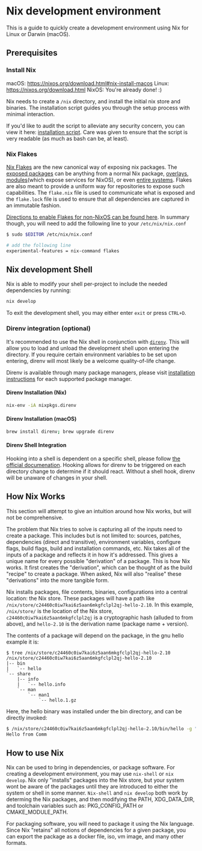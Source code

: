 # Nix development environment

This is a guide to quickly create a development environment using Nix for Linux or Darwin (macOS).

## Prerequisites

### Install Nix

macOS: https://nixos.org/download.html#nix-install-macos
Linux: https://nixos.org/download.html
NixOS: You're already done! :)

Nix needs to create a `/nix` directory, and install the initial nix store and binaries.
The installation script guides you through the setup process with minimal interaction.

If you'd like to audit the script to alleviate any security concern, you can view it here: [installation script](https://nixos.org/nix/install).
Care was given to ensure that the script is very readable (as much as
bash can be, at least).

### Nix Flakes

[Nix Flakes](https://nixos.wiki/wiki/Flakes) are the new canonical way of exposing nix packages.
The [exposed packages](https://nixos.wiki/wiki/Flakes#Output_schema) can be anything from a
normal Nix package, [overlays](https://nixos.wiki/wiki/Overlays), [modules](https://nixos.wiki/wiki/Module)(which expose services for NixOS), or even [entire systems](https://nixos.wiki/wiki/Flakes#Using_nix_flakes_with_NixOS).
Flakes are also meant to provide a uniform way for repositories to expose such capabilities.
The `flake.nix` file is used to communicate what is exposed and the `flake.lock` file is used to ensure
that all dependencies are captured in an immutable fashion.

[Directions to enable Flakes for non-NixOS can be found here](https://nixos.wiki/wiki/Flakes#Non-NixOS).
In summary though, you will need to add the following line to your `/etc/nix/nix.conf`

```bash
$ sudo $EDITOR /etc/nix/nix.conf

# add the following line
experimental-features = nix-command flakes
```

## Nix development Shell

Nix is able to modify your shell per-project to include the needed dependencies by running:
```bash
nix develop
```

To exit the development shell, you may either enter `exit` or press `CTRL+D`.

### Direnv integration (optional)

It's recommended to use the Nix shell in conjunction with [`direnv`](https://github.com/direnv/direnv). This will
allow you to load and unload the development shell upon entering the directory. If you require certain
environment variables to be set upon entering, direnv will most likely be a welcome quality-of-life change.

Direnv is available through many package managers,
please visit [installation instructions](https://github.com/direnv/direnv/blob/master/docs/installation.md)
for each supported package manager.

#### Direnv Installation (Nix)

```bash
nix-env -iA nixpkgs.direnv
```

#### Direnv Installation (macOS)

```bash
brew install direnv; brew upgrade direnv
```

#### Direnv Shell Integration

Hooking into a shell is dependent on a specific shell, please follow [the official documenation](https://github.com/direnv/direnv/blob/master/docs/hook.md). Hooking allows for direnv to be triggered on each directory change
to determine if it should react. Without a shell hook, direnv will be unaware of changes in your shell.

## How Nix Works

This section will attempt to give an intuition around how Nix works, but will not be comprehensive.

The problem that Nix tries to solve is capturing all of the inputs need to create a package. This includes
but is not limited to: sources, patches, dependencies (direct and transitive), environment variables,
configure flags, build flags, build and installation commands, etc. Nix takes all of the inputs
of a package and reflects it in how it's addressed. This gives a unique name for every possible
"derivation" of a package. This is how Nix works. It first creates the "derivation", which can
be thought of as the build "recipe" to create a package. When asked, Nix will also "realise" these
"derivations" into the more tangible form.

Nix installs packages, file contents, binaries, configurations into a central location: the Nix store.
These packages will have a path like `/nix/store/c24460c0iw7kai6z5aan6mkgfclpl2qj-hello-2.10`.
In this example, `/nix/store/` is the location of the Nix store, `c24460c0iw7kai6z5aan6mkgfclpl2qj`
is a cryptographic hash (alluded to from above), and `hello-2.10` is the derivation name (package name + version).

The contents of a package will depend on the package, in the gnu hello example it is:
```
$ tree /nix/store/c24460c0iw7kai6z5aan6mkgfclpl2qj-hello-2.10
/nix/store/c24460c0iw7kai6z5aan6mkgfclpl2qj-hello-2.10
|-- bin
|   `-- hello
`-- share
    |-- info
    |   `-- hello.info
    `-- man
        `-- man1
            `-- hello.1.gz
```

Here, the hello binary was installed under the bin directory, and can be directly invoked:
```bash
$ /nix/store/c24460c0iw7kai6z5aan6mkgfclpl2qj-hello-2.10/bin/hello -g "Hello from Comm"
Hello from Comm
```

## How to use Nix

Nix can be used to bring in dependencies, or package software. For creating a development
environment, you may use `nix-shell` or `nix develop`. Nix only "installs" packages
into the Nix store, but your system wont be aware of the packages until they are
introduced to either the system or shell in some manner. `Nix-shell` and `nix develop`
both work by determing the Nix packages, and then modifying the PATH, XDG_DATA_DIR, and
toolchain variables such as: PKG_CONFIG_PATH or CMAKE_MODULE_PATH. 

For packaging software, you will
need to package it using the Nix language. Since Nix "retains" all notions of dependencies
for a given package, you can export the package as a docker file, iso, vm image, and many
other formats.
